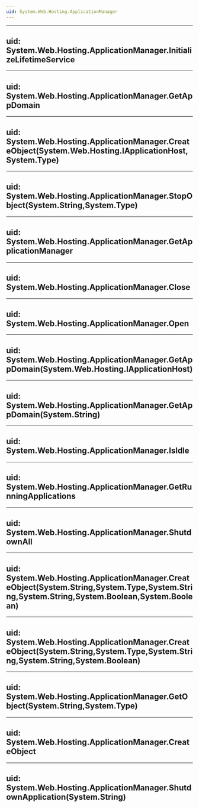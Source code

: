 ```yaml
---
uid: System.Web.Hosting.ApplicationManager
---
```


---
uid: System.Web.Hosting.ApplicationManager.InitializeLifetimeService
---

---
uid: System.Web.Hosting.ApplicationManager.GetAppDomain
---

---
uid: System.Web.Hosting.ApplicationManager.CreateObject(System.Web.Hosting.IApplicationHost,System.Type)
---

---
uid: System.Web.Hosting.ApplicationManager.StopObject(System.String,System.Type)
---

---
uid: System.Web.Hosting.ApplicationManager.GetApplicationManager
---

---
uid: System.Web.Hosting.ApplicationManager.Close
---

---
uid: System.Web.Hosting.ApplicationManager.Open
---

---
uid: System.Web.Hosting.ApplicationManager.GetAppDomain(System.Web.Hosting.IApplicationHost)
---

---
uid: System.Web.Hosting.ApplicationManager.GetAppDomain(System.String)
---

---
uid: System.Web.Hosting.ApplicationManager.IsIdle
---

---
uid: System.Web.Hosting.ApplicationManager.GetRunningApplications
---

---
uid: System.Web.Hosting.ApplicationManager.ShutdownAll
---

---
uid: System.Web.Hosting.ApplicationManager.CreateObject(System.String,System.Type,System.String,System.String,System.Boolean,System.Boolean)
---

---
uid: System.Web.Hosting.ApplicationManager.CreateObject(System.String,System.Type,System.String,System.String,System.Boolean)
---

---
uid: System.Web.Hosting.ApplicationManager.GetObject(System.String,System.Type)
---

---
uid: System.Web.Hosting.ApplicationManager.CreateObject
---

---
uid: System.Web.Hosting.ApplicationManager.ShutdownApplication(System.String)
---

